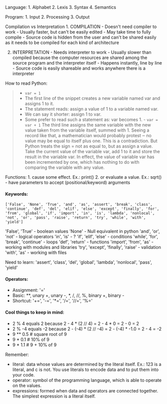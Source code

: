 Language:
	1. Alphabet
	2. Lexis
	3. Syntax
	4. Semantics

Program:
	1. Input
	2. Processing
	3. Output

Compilation vs Interpretation
	1. COMPILATION
	- Doesn't need compiler to work
	- Usually faster, but can't be easily edited
	- May take time to fully compile
	- Source code is hidden from the user and can't be shared easily as it needs to be compiled for each kind of architecture

  2. INTERPRETATION
	- Needs interpreter to work
	- Usually slower than compiled because the computer resources are shared among the source program and the interpreter itself
	- Happens instantly, line by line
	- Source code is easily shareable and works anywhere there is a interpreter

How to read Python:
> - `var = 1`
> - The first line of the snippet creates a new variable named var and assigns 1 to it.
> - The statement reads: assign a value of 1 to a variable named var.
> - We can say it shorter: assign 1 to var.
> - Some prefer to read such a statement as: var becomes 1.
	- `var = var + 1`
	The third line assigns the same variable with the new value taken from the variable itself, summed with 1. Seeing a record like that, a mathematician would probably protest ‒ no value may be equal to itself plus one. This is a contradiction. But Python treats the sign = not as equal to, but as assign a value.
	Take the current value of the variable var, add 1 to it and store the result in the variable var.
	In effect, the value of variable var has been incremented by one, which has nothing to do with comparing the variable with any value.

Functions:
	1. cause some effect. Ex.: print()
	2. or evaluate a value. Ex.: sqrt()
	- have parameters to accept (positional/keyword) arguments

#### Keywords:
`['False', 'None', 'True', 'and', 'as', 'assert', 'break', 'class', 'continue', 'def', 'del', 'elif', 'else', 'except', 'finally', 'for', 'from', 'global', 'if', 'import', 'in', 'is', 'lambda', 'nonlocal', 'not', 'or', 'pass', 'raise', 'return', 'try', 'while', 'with', 'yield']`

'False', 'True' - boolean values
'None' - Null equivalent in python
'and', 'or', 'not' - logical operators
'in', 'is' - ?
'if', 'elif', 'else' - conditions
'while', 'for', 'break', 'continue' - loops
'def', 'return' - functions
'import', 'from', 'as' - working with modules and libraries
'try', 'except', 'finally', 'raise' - validation
'with', 'as' - working with files

Need to learn: 'assert', 'class', 'del', 'global', 'lambda', 'nonlocal', 'pass', 'yield'

#### Operators:
- Assignment: '='
- Basic: **, unary +, unary -, *, /, //, %, binary +, binary -
- Shortcut: '+=', '-=', '*=', '/=', '//=', '%='

#### Cool things to keep in mind:
- 2 % 4 equals 2 because 2 - 4 * (2 // 4) = 2 - 4 * 0 = 2 - 0 = 2
- 2 % -4 equals -2 because 2 - (-4) * (2 // -4) = 2 - (-4) * -1.0 = 2 - 4 = -2
- 9 ** 0.5 # square root of 9
- 9 * 0.1 # 10% of 9
- 9 * 1.1 # 9 + 10% of 9

Remember:
- literal: data whose values are determined by the literal itself. Ex.: 123 is a literal, and c is not. You use literals to encode data and to put them into your code.
- operator: symbol of the programming language, which is able to operate on the values.
- expressions: formed when data and operators are connected together. The simplest expression is a literal itself.
